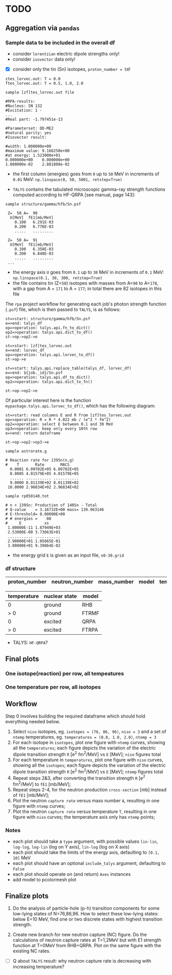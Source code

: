 # TODO


## Aggregation via `pandas`


### Sample data to be included in the overall df

- consider `lorentzian` electric dipole strengths only!
- consider `isovector` data only!
- [x] consider only the tin (Sn) isotopes, `proton_number = 50`!


```
ztes_lorvec.out: T = 0.0
ftes_lorvec.out: T = 0.5, 1.0, 2.0
```


```
sample [zf]tes_lorvec.out file
```
```
#RPA-results:
#Nucleus: SN 132
#Excitation: 1 -
...
#Real part: -1.797451e-13

#Parameterset: DD-ME2
#natural parity: yes
#Isovector result:

#width: 1.000000e+00
#maximum value: 9.166250e+00
#at energy: 1.523000e+01
0.000000e+00	0.000000e+00
1.000000e-02	2.881808e-02
```
- the first column (energies) goes from `0` up to `50` MeV in increments of `0.01` MeV: `np.linspace(0, 50, 5001, retstep=True)`


- `TALYS` contains the tabulated microscopic gamma-ray strength functions computed according to HF-QRPA [see manual, page 143]:
```
sample structure/gamma/hfb/Sn.psf
```
```
 Z=  50 A=  90
  U[MeV]  fE1[mb/MeV]
    0.100   6.291E-03
    0.200   6.776E-03
    .....   .........
    
 Z=  50 A=  91
  U[MeV]  fE1[mb/MeV]
    0.100   6.350E-03
    0.200   6.840E-03
    .....   .........
 ...
```
- the energy axis `U` goes from `0.1` up to `30` MeV in increments of `0.1` MeV: `np.linspace(0.1, 30, 300, retstep=True)`
- the file contains tin (Z=`50`) isotopes with masses from A=`90` to A=`178`, with a gap from A = `171` to A = `177`; in total there are 82 isotopes in this file

The `rpa` project workflow for generating each job's photon strength function (`.psf`) file, which is then passed to `TALYS`, is as follows:

```flow
st=>start: structure/gamma/hfb/Sn.psf
e=>end: talys_df
op=>operation: talys.api.fn_to_dict()
op2=>operation: talys.api.dict_to_df()
st->op->op2->e
```

```flow
st=>start: [zf]tes_lorvec.out
e=>end: lorvec_df
op=>operation: talys.api.lorvec_to_df()
st->op->e
```

```flow
st=>start: talys.api.replace_table(talys_df, lorvec_df)
e=>end: ${job._id}/Sn.psf
op=>operation: talys.api.df_to_dict()
op2=>operation: talys.api.dict_to_fn()

st->op->op2->e
```

Of particular interest here is the function `mypackage.talys.api.lorvec_to_df()`, which has the following diagram:

```flow
st=>start: read columns E and R from [zf]tes_lorvec.out
op=>operation: R = R * 4.022 mb / (e^2 * fm^2)
op2=>operation: select E between 0.1 and 30 MeV
op3=>operation: keep only every 10th row
e=>end: return dataframe

st->op->op2->op3->e
```

```
sample astrorate.g
```
```
# Reaction rate for 139Sn(n,g)
#    T       Rate       MACS
  0.0001 6.09702E+05 6.09702E+05
  0.0005 4.01579E+05 4.01579E+05
  ...... ........... ...........
  9.0000 8.01139E+02 8.01139E+02
 10.0000 2.96834E+02 2.96834E+02 
```

```
sample rp050140.tot
```
```
# n + 139Sn: Production of 140Sn - Total
# Q-value    = 3.16732E+00 mass= 139.963146
# E-threshold= 0.00000E+00
# # energies =    88
#     E          xs
 1.00000E-11 1.87949E+03
 2.53000E-08 3.73663E+01
 ........... ...........
 2.90000E+01 1.05665E-01
 3.00000E+01 9.39864E-02
```
- the energy grid `E` is given as an input file, `n0-30.grid`


### df structure

| proton_number | neutron_number | mass_number | model | temperature | excitation_energy | neutron_energy | strength_function_fm | strength_function_mb | cross_section | capture_rate |
| ------------- | -------------- | ----------- | ----- | ----------- | ----------------- | -------------- | -------------------- | -------------------- | ------------- | ------------ |



| temperature | nuclear state | model |
| ----------- | ------------- | ----- |
| 0           |  ground       | RHB   |
| > 0         |  ground       | FTRMF |
| 0           |  excited      | QRPA  |
| > 0         |  excited      | FTRPA |


- TALYS: `HF-QRPA`?

## Final plots

### One isotope(reaction) per row, all tempeatures
<!-- ![one isotope per row](https://i.imgur.com/N387UZa.png) -->

### One temperature per row, all isotopes
<!-- ![one temperature per row](https://i.imgur.com/HlsNRnn.png) -->

## Workflow

Step 0 involves building the required dataframe which should hold everything needed below.

1. Select `niso` isotopes, eg. `isotopes = (76, 86, 96)`, `niso = 3` and a set of `ntemp` temperatures, eg. `temperatures = (0.0, 1.0, 2.0)`, `ntemp = 3`
2. For each isotope in `isotopes`, plot one figure with `ntemp` curves, showing all the `temperatures`; each figure depicts the variation of the electric dipole transition strength `R` [e${}^{2}$ fm${}^{2}$/MeV] vs `E` [MeV]; `niso` figures total
3. For each temperature in `temperatures`, plot one figure with `niso` curves, showing all the `isotopes`; each figure depicts the variation of the electric dipole transition strength `R` [e${}^{2}$ fm${}^{2}$/MeV] vs `E` [MeV]; `ntemp` figures total
4. Repeat steps 2&3, after converting the transition strength `R` [e${}^{2}$ fm${}^{2}$/MeV] to `fE1` [mb/MeV];
5. Repeat steps 2-4, for the neutron production `cross-section` [mb] instead of `fE1` [mb/MeV];
6. Plot the neutron `capture rate` versus mass number `A`, resulting in one figure with `ntemp` curves;
7. Plot the neutron `capture rate` versus temperature `T`, resulting in one figure with `niso` curves; the temperature axis only has `ntemp` points;

### Notes

- each plot should take a `type` argument, with possible values `lin-lin`, `log-log`, `log-lin` (log on Y axis), `lin-log` (log on X axis)
- each plot should take the limits of the energy axis, defaulting to `[0.1, 10]` MeV
- each plot should have an optional `include_talys` argument, defaulting to `False`
- each plot should operate on (and return) `Axes` instances
- add model to pcolormesh plot

## Finalize plots

1. Do the analysis of particle-hole (p-h) transition components
   for some low-lying states of N=76,86,96.
   How to select these low-lying states: below E=10 MeV,
   find one or two discrete states with highest transition strength.

2. Create new branch for new neutron capture (NC) figure.
   Do the calculations of neutron capture rates at T=1,2MeV
   but with E1 strength function at T=0MeV from RHB+QRPA.
   Plot on the same figure with the existing NC rates.

- [ ] Q about `TALYS` result: why neutron capture rate is decreasing with increasing temperature?
